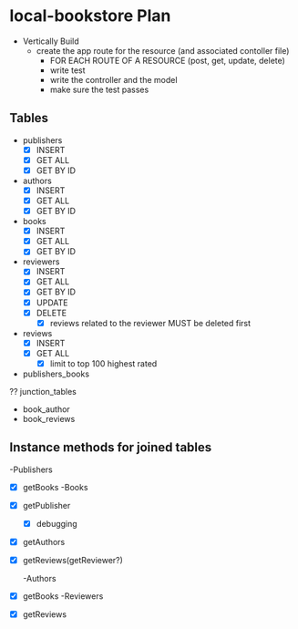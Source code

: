 # local-bookstore Plan

- Vertically Build
  - create the app route for the resource (and associated contoller file)
    - FOR EACH ROUTE OF A RESOURCE (post, get, update, delete)
    - write test
    - write the controller and the model
    - make sure the test passes

## Tables

- publishers
  - [x] INSERT
  - [x] GET ALL
  - [x] GET BY ID
- authors
  - [x] INSERT
  - [x] GET ALL
  - [x] GET BY ID
- books
  - [x] INSERT
  - [x] GET ALL
  - [x] GET BY ID
- reviewers
  - [x] INSERT
  - [x] GET ALL
  - [x] GET BY ID
  - [x] UPDATE
  - [x] DELETE
    - [x] reviews related to the reviewer MUST be deleted first
- reviews
  - [x] INSERT
  - [x] GET ALL
    - [x] limit to top 100 highest rated
- publishers_books

?? junction_tables

- book_author
- book_reviews

## Instance methods for joined tables

-Publishers

- [x] getBooks
      -Books
- [x] getPublisher
  - [x] debugging
- [x] getAuthors
- [x] getReviews(getReviewer?)

  -Authors

- [x] getBooks
      -Reviewers
- [x] getReviews
